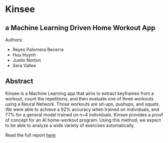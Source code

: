 # Kinsee
## a Machine Learning Driven Home Workout App
Authors:
- Reyes Palomera Becerra
- Huu Huynh
- Justin Norton
- Sera Vallee
## Abstract
Kinsee is a Machine Learning app that aims to extract keyframes from a workout, count the repetitions, and then evaluate one of three workouts using a Neural Network. Those workouts are sit-ups, pushups, and squats. We were able to achieve a 92% accuracy when trained on individuals, and 77% for a general model trained on n=4 individuals. Kinsee provides a proof of concept for an AI home-workout program. Using this method, we expect to be able to analyze a wide variety of exercises automatically. 

Read the full report [here](https://github.com/SRVallee/MLFitness_Capstone/blob/main/Report.pdf)
